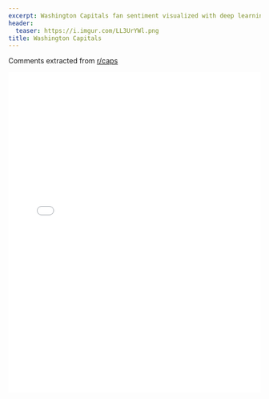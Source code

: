 ```yaml
---
excerpt: Washington Capitals fan sentiment visualized with deep learning.
header:
  teaser: https://i.imgur.com/LL3UrYWl.png
title: Washington Capitals
---
```


Comments extracted from [r/caps](https://reddit.com/r/caps)
<iframe id="igraph" scrolling="no" style="border:none;" seamless="seamless" src="/plots/NHL/WSH.html" height="640" width="100%"></iframe>
